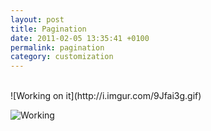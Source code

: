 ```yaml
---
layout: post
title: Pagination
date: 2011-02-05 13:35:41 +0100
permalink: pagination
category: customization
---
```


<br>
![Working on it](http://i.imgur.com/9Jfai3g.gif)

![Working](http://i.imgur.com/tx7WS.gif)
